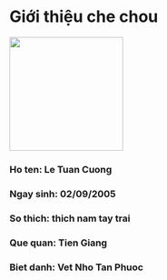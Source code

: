 <!DOCTYPE html>
<html lang="en">
  <head>
    <meta charset="UTF-8" />
    <meta name="viewport" content="width=device-width, initial-scale=1.0" />
    <title>Document</title>
  </head>
  <body>
    <h1>Giới thiệu che chou</h1>
    <img
      height="200"
      src="https://scontent.fsgn18-1.fna.fbcdn.net/v/t39.30808-6/471798014_1617112579179304_1337847189821671080_n.jpg?_nc_cat=102&ccb=1-7&_nc_sid=6ee11a&_nc_eui2=AeESro_S-9EFXdMpBkAEmimNCOEfpGBYLAwI4R-kYFgsDK1_u7mRaKTojznQvUyZ7ENjiTGwWZOvViuwQT_It4K9&_nc_ohc=F0CXicnb_VoQ7kNvgFAI5tw&_nc_zt=23&_nc_ht=scontent.fsgn18-1.fna&_nc_gid=ApSyn5Uxe2RRCPtu6yw76rT&oh=00_AYCYAycVCPr8-BvEKfEVcY65fHeEKuc5Zf3AIhobhfRc9A&oe=67866FB7"
      alt=""
    />
    <h3>Ho ten: Le Tuan Cuong</h3>
    <h3>Ngay sinh: 02/09/2005</h3>
    <h3>So thich: thich nam tay trai</h3>
    <h3>Que quan: Tien Giang</h3>
    <h3>Biet danh: Vet Nho Tan Phuoc</h3>
  </body>
</html>
